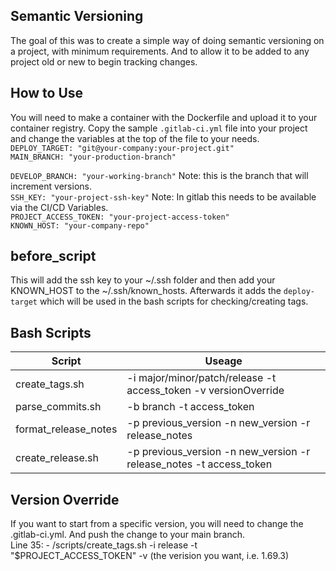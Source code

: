 ## Semantic Versioning
The goal of this was to create a simple way of doing semantic versioning on a project, with minimum requirements. And to allow it
to be added to any project old or new to begin tracking changes.

## How to Use
You will need to make a container with the Dockerfile and upload it to your container registry.
Copy the sample `.gitlab-ci.yml` file into your project and change the variables at the top of the file to your needs. <br />
`DEPLOY_TARGET: "git@your-company:your-project.git"` <br />
`MAIN_BRANCH: "your-production-branch"` <br />

`DEVELOP_BRANCH: "your-working-branch"` Note: this is the branch that will increment versions. <br />
`SSH_KEY: "your-project-ssh-key"` Note: In gitlab this needs to be available via the CI/CD Variables. <br />
`PROJECT_ACCESS_TOKEN: "your-project-access-token"` <br />
`KNOWN_HOST: "your-company-repo"` <br />


## before_script
This will add the ssh key to your ~/.ssh folder and then add your KNOWN_HOST to the ~/.ssh/known_hosts. Afterwards it adds the `deploy-target` which will be used in the bash scripts for checking/creating tags.

## Bash Scripts
Script | Useage 
-------| ------ 
|create_tags.sh| -i major/minor/patch/release -t access_token -v versionOverride |
|parse_commits.sh| -b branch -t access_token |
|format_release_notes| -p previous_version -n new_version -r release_notes|
|create_release.sh| -p previous_version -n new_version -r release_notes -t access_token

## Version Override
If you want to start from a specific version, you will need to change the .gitlab-ci.yml. And push the change to your main branch. <br />
Line 35:    - /scripts/create_tags.sh -i release -t "$PROJECT_ACCESS_TOKEN" -v (the verision you want, i.e. 1.69.3)

